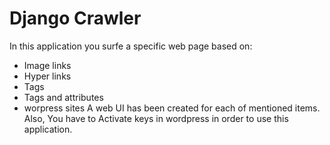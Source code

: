 # Django Crawler

In this application you surfe a specific web page based on:
  - Image links
  - Hyper links
  - Tags
  - Tags and attributes
  - worpress sites
  A web UI has been created for each of mentioned items. Also, You have to Activate keys in wordpress in order to use this application.
